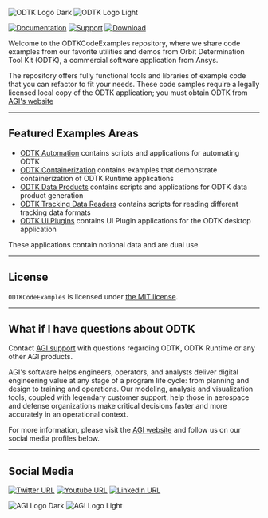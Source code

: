 ![ODTK Logo Dark](https://user-images.githubusercontent.com/3358750/176480321-9bfe6d1f-c755-42e3-a975-b1404dcbe845.svg#gh-light-mode-only)
![ODTK Logo Light](https://user-images.githubusercontent.com/3358750/176480430-377504b5-d4c3-4e0a-a047-9c0699885c3f.svg#gh-dark-mode-only)

[![Documentation](https://img.shields.io/badge/docs-online-FFB71B?style=for-the-badge)](https://help.agi.com/odtk)
[![Support](https://img.shields.io/badge/support-email-898A8D?style=for-the-badge)](mailto:support@agi.com)
[![Download](https://img.shields.io/badge/download-7.7.1-D9D8D6?style=for-the-badge)](https://support.agi.com/downloads/6/)

Welcome to the ODTKCodeExamples repository, where we share code examples from our favorite utilities and demos from Orbit Determination Tool Kit (ODTK), a commercial software application from Ansys.

The repository offers fully functional tools and libraries of example code that you can refactor to fit your needs. These code samples require a legally licensed local copy of the ODTK application; you must obtain ODTK from [AGI's website](https://support.agi.com/downloads/6/ "AGI's Downloads")

----

## Featured Examples Areas

* [ODTK Automation](OdtkAutomation/) contains scripts and applications for automating ODTK
* [ODTK Containerization](OdtkContainerization) contains examples that demonstrate containerization of ODTK Runtime applications
* [ODTK Data Products](OdtkDataProducts/) contains scripts and applications for ODTK data product generation
* [ODTK Tracking Data Readers](OdtkTrackingDataReaders/) contains scripts for reading different tracking data formats
* [ODTK Ui Plugins](OdtkUiPlugins/) contains UI Plugin applications for the ODTK desktop application

These applications contain notional data and are dual use.

----

## License

`ODTKCodeExamples` is licensed under [the MIT license](LICENSE).

----

## What if I have questions about ODTK

Contact [AGI support](mail:support@agi.com "Email AGI Support") with questions regarding ODTK, ODTK Runtime or any other AGI products.

AGI's software helps engineers, operators, and analysts deliver digital engineering value at any stage of a program life cycle: from planning and design to training and operations. Our modeling, analysis and visualization tools, coupled with legendary customer support, help those in aerospace and defense organizations make critical decisions faster and more accurately in an operational context.


For more information, please visit the [AGI website](https://www.agi.com "AGI's Homepage") and follow us on our social media profiles below.

----

## Social Media

[![Twitter URL](https://img.shields.io/badge/twitter-%231DA1F2.svg?style=for-the-badge&logo=Twitter&logoColor=white)](https://twitter.com/agitweets)
[![Youtube URL](https://img.shields.io/badge/youtube-%23FF0000.svg?style=for-the-badge&logo=YouTube&logoColor=white)](https://www.youtube.com/user/AnalyticalGraphics)
[![Linkedin URL](https://img.shields.io/badge/linkedin-%230077B5.svg?style=for-the-badge&logo=linkedin&logoColor=white)](https://www.linkedin.com/company/agi?trk=company_logo)

![AGI Logo Dark](https://user-images.githubusercontent.com/3358750/162795809-4fc8326e-fd6a-4022-b731-cee62fcc58db.png#gh-dark-mode-only)
![AGI Logo Light](https://user-images.githubusercontent.com/3358750/162795908-bf530bb9-bbab-45b0-82d7-cabd67186699.png#gh-light-mode-only)
